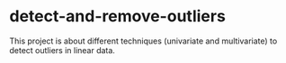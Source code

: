 # detect-and-remove-outliers
 This project is about different techniques (univariate and multivariate) to detect outliers in linear data.
